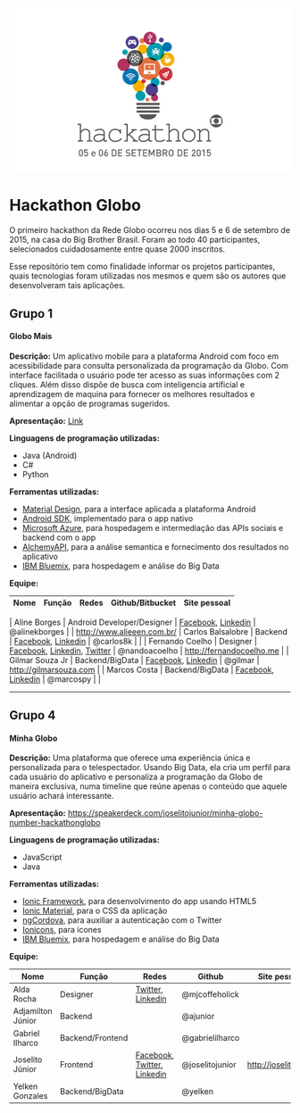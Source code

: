 ![Hackathon Globo](assets/logo.jpg)

# Hackathon Globo
O primeiro hackathon da Rede Globo ocorreu nos dias 5 e 6 de setembro de 2015, na casa do Big Brother Brasil. Foram ao todo 40 participantes, selecionados cuidadosamente entre quase 2000 inscritos.

Esse repositório tem como finalidade informar os projetos participantes, quais tecnologias foram utilizadas nos mesmos e quem são os autores que desenvolveram tais aplicações.


## Grupo 1
#### Globo Mais
**Descrição:** Um aplicativo mobile para a plataforma Android com foco em acessibilidade para consulta personalizada da programação da Globo. Com interface facilitada o usuário pode ter acesso as suas informações com 2 cliques. Além disso dispõe de busca com inteligencia artificial e aprendizagem de maquina para fornecer os melhores resultados e alimentar a opção de programas sugeridos.

**Apresentação:** [Link](https://drive.google.com/file/d/0B_rMPMQeS_FlTmhDcXlEVldpVmM/view?usp=sharing)

**Linguagens de programação utilizadas:**
- Java (Android)
- C#
- Python

**Ferramentas utilizadas:**
- [Material Design](http://design.google.com/), para a interface aplicada a plataforma Android
- [Android SDK](https://developer.android.com/sdk/index.html), implementado para o app nativo
- [Microsoft Azure](https://azure.microsoft.com/en-us/), para hospedagem e intermediação das APIs sociais e backend com o app
- [AlchemyAPI](http://www.alchemyapi.com/), para a análise semantica e fornecimento dos resultados no aplicativo
- [IBM Bluemix](http://www.ibm.com/cloud-computing/bluemix/), para hospedagem e análise do Big Data

**Equipe:**

| Nome | Função | Redes | Github/Bitbucket | Site pessoal |
| ------------- | ------------- | ------------- | ------------- | ------------- | 

|  Aline Borges  | Android Developer/Designer  | [Facebook](https://www.facebook.com/alinekborges), [Linkedin](https://br.linkedin.com/pub/carlos-henrique-balsalobre/b7/114/55b) | @alinekborges | | http://www.alieeen.com.br/
|  Carlos Balsalobre  | Backend  | [Facebook](https://www.facebook.com/WithCarlos8k), [Linkedin](https://br.linkedin.com/pub/carlos-henrique-balsalobre/b7/114/55b) | @carlos8k | |
|  Fernando  Coelho  | Designer  |  [Facebook](https://www.facebook.com/nandoacoelho), [Linkedin](https://br.linkedin.com/in/nandoacoelho), [Twitter](http://twitter.com/nandoacoelho)   | @nandoacoelho | http://fernandocoelho.me |
|  Gilmar Souza Jr | Backend/BigData  | [Facebook](https://www.facebook.com/gilmar.souza), [Linkedin](https://br.linkedin.com/in/gilmarsouza)  | @gilmar | http://gilmarsouza.com |
|  Marcos Costa | Backend/BigData  | [Facebook](https://www.facebook.com/marcos.costa.sjc), [Linkedin](https://www.linkedin.com/in/costamarcospro)  | @marcospy | |


___________________________________

## Grupo 4
#### Minha Globo
**Descrição:** Uma plataforma que oferece uma experiência única e personalizada para o telespectador. Usando Big Data, ela cria um perfil para cada usuário do aplicativo e personaliza a programação da Globo de maneira exclusiva, numa timeline que reúne apenas o conteúdo que aquele usuário achará interessante.

**Apresentação:** https://speakerdeck.com/joselitojunior/minha-globo-number-hackathonglobo

**Linguagens de programação utilizadas:**
- JavaScript
- Java

**Ferramentas utilizadas:**
- [Ionic Framework](http://ionicframework.com/), para desenvolvimento do app usando HTML5
- [Ionic Material](http://ionicmaterial.com/), para o CSS da aplicação
- [ngCordova](http://ngcordova.com/), para auxiliar a autenticação com o Twitter
- [Ionicons](http://ionicons.com/), para ícones
- [IBM Bluemix](http://www.ibm.com/cloud-computing/bluemix/), para hospedagem e análise do Big Data

**Equipe:**

| Nome | Função | Redes | Github | Site pessoal |
| ------------- | ------------- | ------------- | ------------- | ------------- | 
|  Alda Rocha  | Designer  | [Twitter](https://twitter.com/mjcoffeeholick), [Linkedin](https://www.linkedin.com/profile/view?id=108260306) | @mjcoffeholick | |
|  Adjamilton Júnior  | Backend  |  | @ajunior | |
|  Gabriel Ilharco  | Backend/Frontend  |  | @gabrielilharco | |
|  Joselito Júnior | Frontend  | [Facebook](http://facebook.com/joselitojr), [Twitter](http://twitter.com/joselitojunior1), [Linkedin](https://br.linkedin.com/in/joselitojunior)  | @joselitojunior | http://joselito.ninja |
|  Yelken Gonzales | Backend/BigData  |  | @yelken | |